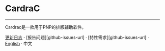 # CardraC

------

Cardrac是一款用于PNP的排版辅助软件。



[更新日志](./CHANGELOG.zh-CN.md) · [报告问题][github-issues-url] · [特性需求][github-issues-url] · [English](./README.md) · 中文